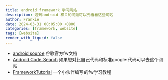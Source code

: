 ```yaml
---
title: android framework 学习网站
description: 遇到android 相关的问题可以先看看这些网站
author: Frankie
date: 2024-03-31 00:05:00 +0800
categories: [framework, website]
tags: [website]
render_with_liquid: false
---
```

- [android source](https://source.android.google.cn/docs/setup/start?hl=zh-cn) 谷歌官方fw文档
- [Android Code Search](https://cs.android.com/) 如果想对比自己代码和标准google 代码可以去这个网站
- [FrameworkTutorial](https://yuandaimaahao.gitee.io/androidframeworktutorialpages/) 一个小伙伴编写的fw学习教程


